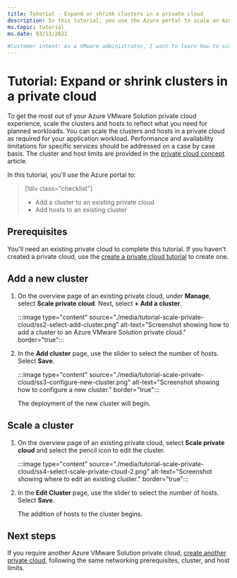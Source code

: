 ```yaml
---
title: Tutorial - Expand or shrink clusters in a private cloud
description: In this tutorial, you use the Azure portal to scale an Azure VMware Solution private cloud.
ms.topic: tutorial
ms.date: 03/13/2021

#Customer intent: As a VMware administrator, I want to learn how to scale an Azure VMware Solution private cloud in the Azure portal.
---
```


# Tutorial: Expand or shrink clusters in a private cloud

To get the most out of your Azure VMware Solution private cloud experience, scale the clusters and hosts to reflect what you need for planned workloads. You can scale the clusters and hosts in a private cloud as required for your application workload. Performance and availability limitations for specific services should be addressed on a case by case basis. The cluster and host limits are provided in the [private cloud concept](concepts-private-clouds-clusters.md) article.

In this tutorial, you'll use the Azure portal to:

> [!div class="checklist"]
> * Add a cluster to an existing private cloud
> * Add hosts to an existing cluster

## Prerequisites

You'll need an existing private cloud to complete this tutorial. If you haven't created a private cloud, use the [create a private cloud tutorial](tutorial-create-private-cloud.md) to create one. 

## Add a new cluster

1. On the overview page of an existing private cloud, under **Manage**, select **Scale private cloud**. Next, select **+ Add a cluster**.

   :::image type="content" source="./media/tutorial-scale-private-cloud/ss2-select-add-cluster.png" alt-text="Screenshot showing how to add a cluster to an Azure VMware Solution private cloud." border="true":::

1. In the **Add cluster** page, use the slider to select the number of hosts. Select **Save**.

   :::image type="content" source="./media/tutorial-scale-private-cloud/ss3-configure-new-cluster.png" alt-text="Screenshot showing how to configure a new cluster." border="true":::

   The deployment of the new cluster will begin.

## Scale a cluster 

1. On the overview page of an existing private cloud, select **Scale private cloud** and select the pencil icon to edit the cluster.

   :::image type="content" source="./media/tutorial-scale-private-cloud/ss4-select-scale-private-cloud-2.png" alt-text="Screenshot showing where to edit an existing cluster." border="true":::

1. In the **Edit Cluster** page, use the slider to select the number of hosts. Select **Save**.

   The addition of hosts to the cluster begins.

## Next steps

If you require another Azure VMware Solution private cloud, [create another private cloud](tutorial-create-private-cloud.md), following the same networking prerequisites, cluster, and host limits.

<!-- LINKS - external-->

<!-- LINKS - internal -->
